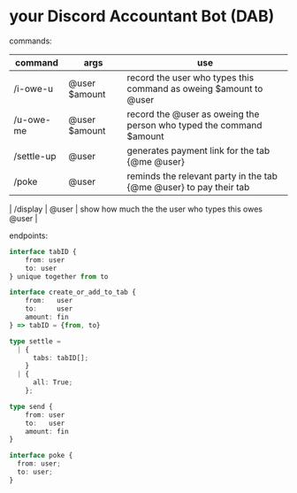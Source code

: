 # your Discord Accountant Bot (DAB)

commands:

| command    | args          | use                                                                 |
| ---------- | ------------- | ------------------------------------------------------------------- |
| /i-owe-u   | @user $amount | record the user who types this command as oweing $amount to @user   |
| /u-owe-me  | @user $amount | record the @user as oweing the person who typed the command $amount |
| /settle-up | @user         | generates payment link for the tab {@me @user}                      |
| /poke      | @user         | reminds the relevant party in the tab {@me @user} to pay their tab  |


| /display   | @user         | show how much the the user who types this owes @user                |


endpoints:

```ts
interface tabID {
	from: user
	to: user
} unique together from to

```

```ts
interface create_or_add_to_tab {
	from:   user
	to:     user
	amount: fin
} => tabID = {from, to}
```

```ts
type settle =
  | {
      tabs: tabID[];
    }
  | {
      all: True;
    };
```

```ts
type send {
	from: user
	to:   user
	amount: fin
}
```

```ts
interface poke {
  from: user;
  to: user;
}
```

